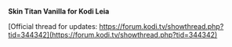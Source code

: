 __Skin Titan Vanilla for Kodi Leia__

[Official thread for updates: https://forum.kodi.tv/showthread.php?tid=344342](https://forum.kodi.tv/showthread.php?tid=344342)
